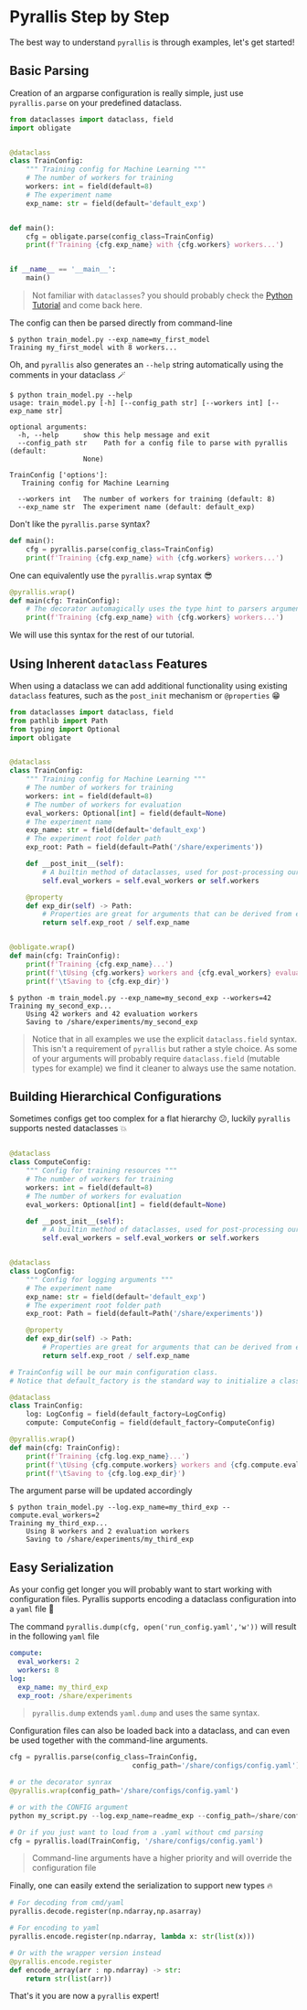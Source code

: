 # Pyrallis Step by Step

The best way to understand `pyrallis` is through examples, let's get started!

##  Basic Parsing

Creation of an argparse configuration is really simple, just use `pyrallis.parse` on your predefined dataclass.

```python title="train_model.py"  linenums="1"
from dataclasses import dataclass, field
import obligate


@dataclass
class TrainConfig:
    """ Training config for Machine Learning """
    # The number of workers for training
    workers: int = field(default=8)
    # The experiment name
    exp_name: str = field(default='default_exp')


def main():
    cfg = obligate.parse(config_class=TrainConfig)
    print(f'Training {cfg.exp_name} with {cfg.workers} workers...')


if __name__ == '__main__':
    main()
```

> Not familiar with `dataclasses`? you should probably check the [Python Tutorial](https://docs.python.org/3/library/dataclasses.html) and come back here.

The config can then be parsed directly from command-line
```console
$ python train_model.py --exp_name=my_first_model
Training my_first_model with 8 workers...
```
Oh, and `pyrallis` also generates an `--help` string automatically using the comments in your dataclass 🪄

```console
$ python train_model.py --help
usage: train_model.py [-h] [--config_path str] [--workers int] [--exp_name str]

optional arguments:
  -h, --help      show this help message and exit
  --config_path str    Path for a config file to parse with pyrallis (default:
                  None)

TrainConfig ['options']:
   Training config for Machine Learning

  --workers int   The number of workers for training (default: 8)
  --exp_name str  The experiment name (default: default_exp)
```


 
Don't like the `pyrallis.parse` syntax?
```python
def main():
    cfg = pyrallis.parse(config_class=TrainConfig)
    print(f'Training {cfg.exp_name} with {cfg.workers} workers...')
```
One can equivalently use the `pyrallis.wrap` syntax 😎 
```python
@pyrallis.wrap()
def main(cfg: TrainConfig):
    # The decorator automagically uses the type hint to parsers arguments into TrainConfig
    print(f'Training {cfg.exp_name} with {cfg.workers} workers...')
```
We will use this syntax for the rest of our tutorial.


## Using Inherent `dataclass` Features
When using a dataclass we can add additional functionality using existing `dataclass` features, such as the `post_init` mechanism or `@properties` :grin:

```python
from dataclasses import dataclass, field
from pathlib import Path
from typing import Optional
import obligate


@dataclass
class TrainConfig:
    """ Training config for Machine Learning """
    # The number of workers for training
    workers: int = field(default=8)
    # The number of workers for evaluation
    eval_workers: Optional[int] = field(default=None)
    # The experiment name
    exp_name: str = field(default='default_exp')
    # The experiment root folder path
    exp_root: Path = field(default=Path('/share/experiments'))

    def __post_init__(self):
        # A builtin method of dataclasses, used for post-processing our configuration.
        self.eval_workers = self.eval_workers or self.workers

    @property
    def exp_dir(self) -> Path:
        # Properties are great for arguments that can be derived from existing ones
        return self.exp_root / self.exp_name


@obligate.wrap()
def main(cfg: TrainConfig):
    print(f'Training {cfg.exp_name}...')
    print(f'\tUsing {cfg.workers} workers and {cfg.eval_workers} evaluation workers')
    print(f'\tSaving to {cfg.exp_dir}')
```

```console
$ python -m train_model.py --exp_name=my_second_exp --workers=42
Training my_second_exp...
    Using 42 workers and 42 evaluation workers
    Saving to /share/experiments/my_second_exp
```
> Notice that in all examples we use the explicit `dataclass.field` syntax. This isn't a requirement of `pyrallis` but rather a style choice. As some of your arguments will probably require `dataclass.field` (mutable types for example) we find it cleaner to always use the same notation.


## Building Hierarchical Configurations
Sometimes configs get too complex for a flat hierarchy 😕, luckily `pyrallis` supports nested dataclasses 💥

```python

@dataclass
class ComputeConfig:
    """ Config for training resources """
    # The number of workers for training
    workers: int = field(default=8)
    # The number of workers for evaluation
    eval_workers: Optional[int] = field(default=None)

    def __post_init__(self):
        # A builtin method of dataclasses, used for post-processing our configuration.
        self.eval_workers = self.eval_workers or self.workers


@dataclass
class LogConfig:
    """ Config for logging arguments """
    # The experiment name
    exp_name: str = field(default='default_exp')
    # The experiment root folder path
    exp_root: Path = field(default=Path('/share/experiments'))

    @property
    def exp_dir(self) -> Path:
        # Properties are great for arguments that can be derived from existing ones
        return self.exp_root / self.exp_name

# TrainConfig will be our main configuration class.
# Notice that default_factory is the standard way to initialize a class argument in dataclasses

@dataclass
class TrainConfig:
    log: LogConfig = field(default_factory=LogConfig)
    compute: ComputeConfig = field(default_factory=ComputeConfig)

@pyrallis.wrap()
def main(cfg: TrainConfig):
    print(f'Training {cfg.log.exp_name}...')
    print(f'\tUsing {cfg.compute.workers} workers and {cfg.compute.eval_workers} evaluation workers')
    print(f'\tSaving to {cfg.log.exp_dir}')
```
The argument parse will be updated accordingly
```console
$ python train_model.py --log.exp_name=my_third_exp --compute.eval_workers=2
Training my_third_exp...
    Using 8 workers and 2 evaluation workers
    Saving to /share/experiments/my_third_exp
```

## Easy Serialization
As your config get longer you will probably want to start working with configuration files. Pyrallis supports encoding a dataclass configuration into a `yaml` file 💾

The command `pyrallis.dump(cfg, open('run_config.yaml','w'))` will result in the following `yaml` file
```yaml
compute:
  eval_workers: 2
  workers: 8
log:
  exp_name: my_third_exp
  exp_root: /share/experiments
```
> `pyrallis.dump` extends `yaml.dump` and uses the same syntax.

Configuration files can also be loaded back into a dataclass, and can even be used together with the command-line arguments.
```python
cfg = pyrallis.parse(config_class=TrainConfig,
                              config_path='/share/configs/config.yaml')

# or the decorator synrax
@pyrallis.wrap(config_path='/share/configs/config.yaml')

# or with the CONFIG argument
python my_script.py --log.exp_name=readme_exp --config_path=/share/configs/config.yaml

# Or if you just want to load from a .yaml without cmd parsing
cfg = pyrallis.load(TrainConfig, '/share/configs/config.yaml')
```
> Command-line arguments have a higher priority and will override the configuration file


Finally, one can easily extend the serialization to support new types 🔥
```python
# For decoding from cmd/yaml
pyrallis.decode.register(np.ndarray,np.asarray)

# For encoding to yaml 
pyrallis.encode.register(np.ndarray, lambda x: str(list(x)))

# Or with the wrapper version instead 
@pyrallis.encode.register
def encode_array(arr : np.ndarray) -> str:
    return str(list(arr))
```
That's it you are now a `pyrallis` expert!